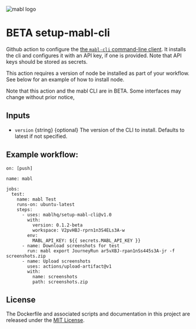 ![mabl logo](https://avatars3.githubusercontent.com/u/25963599?s=100&v=4)

# BETA setup-mabl-cli

Github action to configure the
[the `mabl-cli` command-line client](https://help.mabl.com/docs/mabl-cli). It
installs the cli and configures it with an API key, if one is provided.  Note that API keys
should be stored as secrets.

This action requires a version of node be installed as part of your workflow.  See below for an example of how to install node.

Note that this action and the mabl CLI are in BETA.  Some interfaces may change without prior notice,

## Inputs

- `version` {string} {optional} The version of the CLI to install. Defaults to
  latest if not specified.

## Example workflow:

```
on: [push]

name: mabl

jobs:
  test:
    name: mabl Test
    runs-on: ubuntu-latest
    steps:
      - uses: mablhq/setup-mabl-cli@v1.0
        with:
          version: 0.1.2-beta
          workspace: V2pvHBJ-rprn1n3S4ELs3A-w
        env:
          MABL_API_KEY: ${{ secrets.MABL_API_KEY }}
      - name: Download screenshots for test
        run: mabl export JourneyRun ar5vXBJ-rpan1nSs445s3A-jr -f screenshots.zip
      - name: Upload screenshots
        uses: actions/upload-artifact@v1
        with:
          name: screenshots
          path: screenshots.zip
```

## License

The Dockerfile and associated scripts and documentation in this project are
released under the [MIT License](LICENSE).
